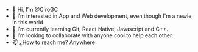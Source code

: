 - 👋 Hi, I’m @CiroGC
- 👀 I’m interested in App and Web development, even though I'm a newie in this world
- 🌱 I’m currently learning Git, React Native, Javascript and C++.
- 💞️ I’m looking to collaborate with anyone cool to help each other.
- 📫 ¿How to reach me? Anywhere

<!---
CiroGC/CiroGC is a ✨ special ✨ repository because its `README.md` (this file) appears on your GitHub profile.
You can click the Preview link to take a look at your changes.
--->

